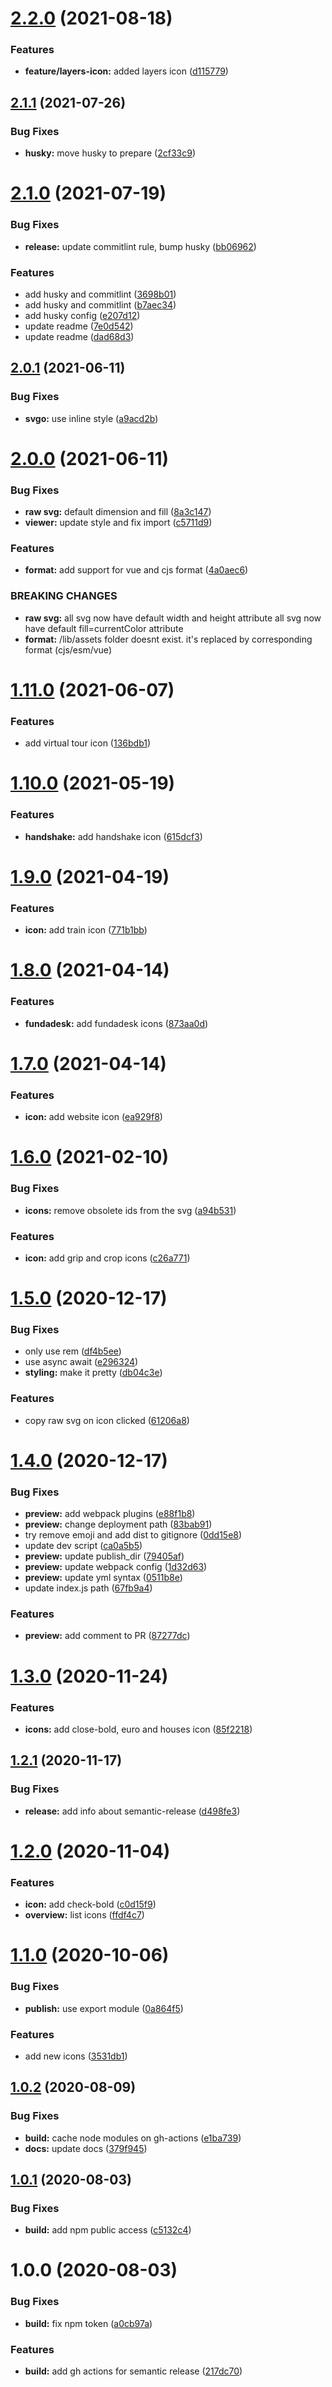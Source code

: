 # [2.2.0](https://github.com/funda-frontend/icons/compare/v2.1.1...v2.2.0) (2021-08-18)


### Features

* **feature/layers-icon:** added layers icon ([d115779](https://github.com/funda-frontend/icons/commit/d1157795eadbed24f04047de5a2e6a6c9ca4e0ed))

## [2.1.1](https://github.com/funda-frontend/icons/compare/v2.1.0...v2.1.1) (2021-07-26)


### Bug Fixes

* **husky:** move husky to prepare ([2cf33c9](https://github.com/funda-frontend/icons/commit/2cf33c9ca2dbbf738f790353c44827f23cc9b132))

# [2.1.0](https://github.com/funda-frontend/icons/compare/v2.0.1...v2.1.0) (2021-07-19)


### Bug Fixes

* **release:** update commitlint rule, bump husky ([bb06962](https://github.com/funda-frontend/icons/commit/bb0696272c300fe0966a5dda85f5ac7ff4014a5e))


### Features

* add husky and commitlint ([3698b01](https://github.com/funda-frontend/icons/commit/3698b0172ab07502fc3d558c55d348d3e18735b2))
* add husky and commitlint ([b7aec34](https://github.com/funda-frontend/icons/commit/b7aec34b5891ef4464508c6cc156e9bf28c12adb))
* add husky config ([e207d12](https://github.com/funda-frontend/icons/commit/e207d12348b8c9cc73f509a553491ae4136888ad))
* update readme ([7e0d542](https://github.com/funda-frontend/icons/commit/7e0d54214ad06801a285ff667aee49d5c8911b02))
* update readme ([dad68d3](https://github.com/funda-frontend/icons/commit/dad68d353154845914139f3c2b6a86b0749c551f))

## [2.0.1](https://github.com/funda-frontend/icons/compare/v2.0.0...v2.0.1) (2021-06-11)


### Bug Fixes

* **svgo:** use inline style ([a9acd2b](https://github.com/funda-frontend/icons/commit/a9acd2bd88b2069aa9bfb0392a5e1d9e7b0efc79))

# [2.0.0](https://github.com/funda-frontend/icons/compare/v1.11.0...v2.0.0) (2021-06-11)


### Bug Fixes

* **raw svg:** default dimension and fill ([8a3c147](https://github.com/funda-frontend/icons/commit/8a3c1470e1e6864a46812a4d84fe2bd14d3f484b))
* **viewer:** update style and fix import ([c5711d9](https://github.com/funda-frontend/icons/commit/c5711d9b4769a76c1ef30ed2baa5cbf5f9692f2b))


### Features

* **format:** add support for vue and cjs format ([4a0aec6](https://github.com/funda-frontend/icons/commit/4a0aec67ed6b44869ce66f893c03538a7054e1eb))


### BREAKING CHANGES

* **raw svg:** all svg now have default width and height attribute
all svg now have default fill=currentColor attribute
* **format:** /lib/assets folder doesnt exist. it's replaced by corresponding format (cjs/esm/vue)

# [1.11.0](https://github.com/funda-frontend/icons/compare/v1.10.0...v1.11.0) (2021-06-07)


### Features

* add virtual tour icon ([136bdb1](https://github.com/funda-frontend/icons/commit/136bdb14f59efe16f7f8e51ac38f118ebcf42660))

# [1.10.0](https://github.com/funda-frontend/icons/compare/v1.9.0...v1.10.0) (2021-05-19)


### Features

* **handshake:** add handshake icon ([615dcf3](https://github.com/funda-frontend/icons/commit/615dcf3c2dce41c6bc3fce1972dd7d787419c132))

# [1.9.0](https://github.com/funda-frontend/icons/compare/v1.8.0...v1.9.0) (2021-04-19)


### Features

* **icon:** add train icon ([771b1bb](https://github.com/funda-frontend/icons/commit/771b1bb2971f58ebde3917b2c3637d99af562bf1))

# [1.8.0](https://github.com/funda-frontend/icons/compare/v1.7.0...v1.8.0) (2021-04-14)


### Features

* **fundadesk:** add fundadesk icons ([873aa0d](https://github.com/funda-frontend/icons/commit/873aa0df78ef6609183541a7bfb8818203f25c28))

# [1.7.0](https://github.com/funda-frontend/icons/compare/v1.6.0...v1.7.0) (2021-04-14)


### Features

* **icon:** add website icon ([ea929f8](https://github.com/funda-frontend/icons/commit/ea929f82e930f1c137db0c02e1c3c8633db0180f))

# [1.6.0](https://github.com/funda-frontend/icons/compare/v1.5.0...v1.6.0) (2021-02-10)


### Bug Fixes

* **icons:** remove obsolete ids from the svg ([a94b531](https://github.com/funda-frontend/icons/commit/a94b531ac9acbcf69c2b50a091f7c259b11debd5))


### Features

* **icon:** add grip and crop icons ([c26a771](https://github.com/funda-frontend/icons/commit/c26a7719daddeb966794a4ae43d1991ad3802bfe))

# [1.5.0](https://github.com/funda-frontend/icons/compare/v1.4.0...v1.5.0) (2020-12-17)


### Bug Fixes

* only use rem ([df4b5ee](https://github.com/funda-frontend/icons/commit/df4b5eec2da3bc97bc7f8cbb23d52e933473bb6b))
* use async await ([e296324](https://github.com/funda-frontend/icons/commit/e296324b1890309bcf088f65ddf6a2dcc11b12ae))
* **styling:** make it pretty ([db04c3e](https://github.com/funda-frontend/icons/commit/db04c3ebce9f8b716ef10e1c06cb845b9dd82d54))


### Features

* copy raw svg on icon clicked ([61206a8](https://github.com/funda-frontend/icons/commit/61206a83731843c3e51b7876b6189b09903cba40))

# [1.4.0](https://github.com/funda-frontend/icons/compare/v1.3.0...v1.4.0) (2020-12-17)


### Bug Fixes

* **preview:** add webpack plugins ([e88f1b8](https://github.com/funda-frontend/icons/commit/e88f1b835eaf839a7c5cd61edf696b9859f35bbb))
* **preview:** change deployment path ([83bab91](https://github.com/funda-frontend/icons/commit/83bab91a37cbdf7d0297ae30313383d045ec193b))
* try remove emoji and add dist to gitignore ([0dd15e8](https://github.com/funda-frontend/icons/commit/0dd15e80ab4a642b20cf1fcbf5c94a304908beb5))
* update dev script ([ca0a5b5](https://github.com/funda-frontend/icons/commit/ca0a5b5313df130b1cf6b565b0451e7e7419d6f6))
* **preview:** update publish_dir ([79405af](https://github.com/funda-frontend/icons/commit/79405af4e68896c2d2bd3e615a0554132d1936fc))
* **preview:** update webpack config ([1d32d63](https://github.com/funda-frontend/icons/commit/1d32d63081ef20da7059819055c0daa482c3afbd))
* **preview:** update yml syntax ([0511b8e](https://github.com/funda-frontend/icons/commit/0511b8e70865d7ba7be55a89806ba2a60a27956a))
* update index.js path ([67fb9a4](https://github.com/funda-frontend/icons/commit/67fb9a4c2e8796821d9716c77b9df99c52d2f31d))


### Features

* **preview:** add comment to PR ([87277dc](https://github.com/funda-frontend/icons/commit/87277dc5d2cd998d052fe651cbbeeced70ba4a98))

# [1.3.0](https://github.com/funda-frontend/icons/compare/v1.2.1...v1.3.0) (2020-11-24)


### Features

* **icons:** add close-bold, euro and houses icon  ([85f2218](https://github.com/funda-frontend/icons/commit/85f22181e2e99872777caec2115b7bb44843a470))

## [1.2.1](https://github.com/funda-frontend/icons/compare/v1.2.0...v1.2.1) (2020-11-17)


### Bug Fixes

* **release:** add info about semantic-release ([d498fe3](https://github.com/funda-frontend/icons/commit/d498fe39bb78e6ff12ff3b08adf2cab46019607a))

# [1.2.0](https://github.com/funda-frontend/icons/compare/v1.1.0...v1.2.0) (2020-11-04)


### Features

* **icon:** add check-bold ([c0d15f9](https://github.com/funda-frontend/icons/commit/c0d15f9a3180e239f1995f74d349af886f507ceb))
* **overview:** list icons ([ffdf4c7](https://github.com/funda-frontend/icons/commit/ffdf4c76c5aa14795d6ffe128fe92179e5600d9d))

# [1.1.0](https://github.com/funda-frontend/icons/compare/v1.0.2...v1.1.0) (2020-10-06)


### Bug Fixes

* **publish:** use export module ([0a864f5](https://github.com/funda-frontend/icons/commit/0a864f59a51d1f20cf86a3d49451228a1a16f7ac))


### Features

* add new icons ([3531db1](https://github.com/funda-frontend/icons/commit/3531db11e5da287f579425fa90e24f5d04c12e85))

## [1.0.2](https://github.com/funda-frontend/icons/compare/v1.0.1...v1.0.2) (2020-08-09)


### Bug Fixes

* **build:** cache node modules on gh-actions ([e1ba739](https://github.com/funda-frontend/icons/commit/e1ba7397f1f18f6a6509f73eeb52c7da7c109b24))
* **docs:** update docs ([379f945](https://github.com/funda-frontend/icons/commit/379f945f806d5e76e1d1e4f2586684538719a9c4))

## [1.0.1](https://github.com/funda-frontend/icons/compare/v1.0.0...v1.0.1) (2020-08-03)


### Bug Fixes

* **build:** add npm public access ([c5132c4](https://github.com/funda-frontend/icons/commit/c5132c45872db3fae21ed77389bf91455a89d905))

# 1.0.0 (2020-08-03)


### Bug Fixes

* **build:** fix npm token ([a0cb97a](https://github.com/funda-frontend/icons/commit/a0cb97add870569ec7a314cbd78a61d50d3c6a29))


### Features

* **build:** add gh actions for semantic release ([217dc70](https://github.com/funda-frontend/icons/commit/217dc70495497912075367b818b77122ed8cd998))
